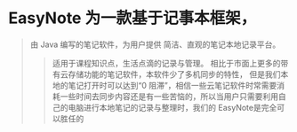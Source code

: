 # EasyNote 为一款基于记事本框架，
> 由 Java 编写的笔记软件，为用户提供 简洁、直观的笔记本地记录平台。
>> 适用于课程知识点，生活点滴的记录与管理。 
>> 相比于市面上更多的带有云存储功能的笔记软件，本软件少了多机同步的特性， 但是我们本地的笔记打开时可以达到“0 阻滞”，相信一些云笔记软件时常需要消耗一些时间去同步内容还是有一些苦恼的，所以当用户只需要利用自己的电脑进行本地笔记的记录与整理时，我们的 EasyNote是完全可以胜任的
